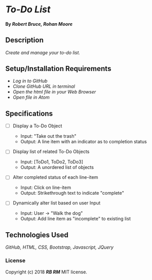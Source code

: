# _To-Do List_

#### By _**Robert Bruce, Rohan Moore**_

## Description

_Create and manage your to-do list._

## Setup/Installation Requirements

* _Log in to GitHub_
* _Clone GitHub URL in terminal_
* _Open the html file in your Web Browser_
* _Open file in Atom_

## Specifications

- [ ] Display a To-Do Object
    * Input: "Take out the trash"
    * Output: A line item with an indicator as to completion status

- [ ] Display list of related To-Do Objects
    * Input: [ToDo1, ToDo2, ToDo3]
    * Output: A unordered list of objects

- [ ] Alter completed status of each line-item
    * Input: Click on line-item
    * Output: Strikethrough text to indicate "complete"

- [ ] Dynamically alter list based on user Input
    * Input: User -> "Walk the dog"
    * Output: Add line item as "incomplete" to existing list

## Technologies Used
_GitHub, HTML, CSS, Bootstrap, Javascript, JQuery_

### License
Copyright (c) 2018 **_RB RM_** MIT license.
